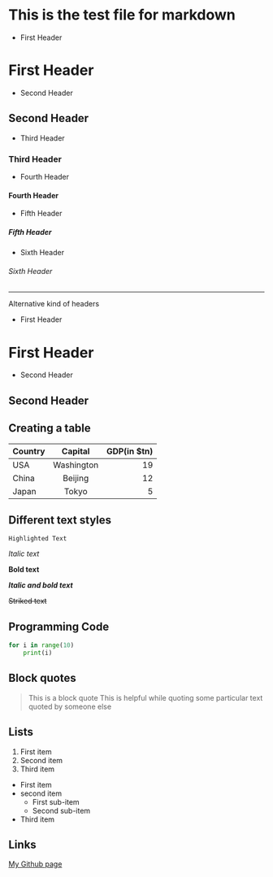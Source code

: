 # This is the test file for markdown
* First Header
# First Header
* Second Header
## Second Header
* Third Header
### Third Header
* Fourth Header
#### Fourth Header
* Fifth Header
##### Fifth Header
* Sixth Header
###### Sixth Header
___
Alternative kind of headers
* First Header

First Header
============

* Second Header

Second Header
-------------

## Creating a table
|Country  | Capital | GDP(in $tn)|
|:--------|:-------:|---:|
|USA      |Washington|19|
|China    |Beijing    |12|
|Japan    |Tokyo      |5  |

## Different text styles
`Highlighted Text`

*Italic text*

**Bold text**

**_Italic and bold text_**

~~Striked text~~

## Programming Code
```python
for i in range(10)
	print(i)
```

## Block quotes
> This is a block quote
> This is helpful while quoting some particular text quoted by someone else

## Lists
1. First item
2. Second item
3. Third item

* First item
* second item
    * First sub-item
    * Second sub-item
* Third item

## Links
[My Github page](https://github.com/navee2)

